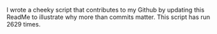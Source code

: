I wrote a cheeky script that contributes to my Github by updating this ReadMe to illustrate why more than commits matter. This script has run 2629 times.